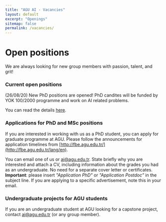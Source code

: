 ```yaml
---
title: "AGU AI - Vacancies"
layout: default
excerpt: "Openings"
sitemap: false
permalink: /vacancies/
---
```


# Open positions

We are always looking for new group members with passion, talent, and grit!

### Current open positions

(26/08/20) New PhD positions are opened! PhD candites will be funded by YOK 100/2000 programme and work on AI related problems. 

You can read the details [here](http://fbe.agu.edu.tr/announcements/5346/2020-2021%20E%C4%9Fitim-%C3%96%C4%9Fretim%20G%C3%BCz%20Yar%C4%B1y%C4%B1l%C4%B1%20%20100/2000%20Y%C3%96K%20Doktora%20Bursu%20Ba%C5%9Fvurular%C4%B1).
### Applications for PhD and MSc positions
If you are interested in working with us as a PhD student, you can apply for graduate programme at AGU. Please follow the announcements for application timelines from [http://fbe.agu.edu.tr/](http://fbe.agu.edu.tr/lang/en). 

You can email one of us or ai@agu.edu.tr. State briefly why you are interested and attach a CV, including information about the grades you had as an undergraduate. No need for a separate cover letter or certificates. **Important**: please insert _"Application PhD"_ or _"Application Postdoc"_ in the subject line. If you are applying to a specific advertisement, note this in your email.

### Undergraduate projects for AGU students
If you are an undergraduate student at AGU looking for a capstone project, contact ai@agu.edu.tr (or any group member).

